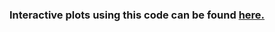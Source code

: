 ### Interactive plots using this code can be found [here.](https://dataplatform.cloud.ibm.com/analytics/notebooks/v2/6ff83bcb-0b89-424a-a03e-cd00e3e9e922/view?access_token=c11fe2ef4a3fb2b4ccf517be61a5769615413c8fda04a35560105f3691bfc059)
